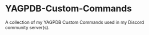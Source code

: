 # YAGPDB-Custom-Commands
A collection of my YAGPDB Custom Commands used in my Discord community server(s).
